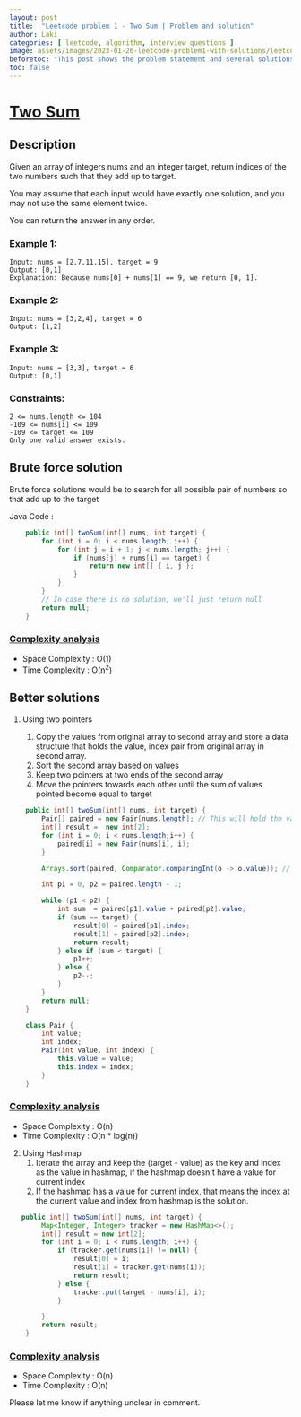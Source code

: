 ```yaml
---
layout: post
title:  "Leetcode problem 1 - Two Sum | Problem and solution"
author: Laki
categories: [ leetcode, algorithm, interview questions ]
image: assets/images/2023-01-26-leetcode-problem1-with-solutions/leetcode_meme1.png
beforetoc: "This post shows the problem statement and several solutions for leetcode two sum problem"
toc: false
---
```


# [Two Sum](https://leetcode.com/problems/two-sum/)

## Description

Given an array of integers nums and an integer target, return indices of the two numbers such that they add up to target.

You may assume that each input would have exactly one solution, and you may not use the same element twice.

You can return the answer in any order.

### Example 1:
``` 
Input: nums = [2,7,11,15], target = 9
Output: [0,1]
Explanation: Because nums[0] + nums[1] == 9, we return [0, 1].
```
### Example 2:
```
Input: nums = [3,2,4], target = 6
Output: [1,2]
```
### Example 3:
```
Input: nums = [3,3], target = 6
Output: [0,1]
```
### Constraints:
```
2 <= nums.length <= 104
-109 <= nums[i] <= 109
-109 <= target <= 109
Only one valid answer exists.
 ```

## Brute force solution 

Brute force solutions would be to search for all possible pair of numbers so that add up to the target

Java Code : 
``` java
    public int[] twoSum(int[] nums, int target) {
        for (int i = 0; i < nums.length; i++) {
            for (int j = i + 1; j < nums.length; j++) {
                if (nums[j] + nums[i] == target) {
                    return new int[] { i, j };
                }
            }
        }
        // In case there is no solution, we'll just return null
        return null;
    }
```
### <ins> Complexity analysis </ins>

* Space Complexity : O(1)
* Time Complexity : O(n<sup>2</sup>)

## Better solutions

1. Using two pointers
    
    1. Copy the values from original array to second array and store a data structure that holds the value, index pair from original array in second array.
    2. Sort the second array based on values
    3. Keep two pointers at two ends of the second array
    4. Move the pointers towards each other until the sum of values pointed become equal to target

``` java
    public int[] twoSum(int[] nums, int target) {
        Pair[] paired = new Pair[nums.length]; // This will hold the value and index pair of input array
        int[] result =  new int[2];
        for (int i = 0; i < nums.length;i++) {
            paired[i] = new Pair(nums[i], i);
        }

        Arrays.sort(paired, Comparator.comparingInt(o -> o.value)); // Sort the array based on value

        int p1 = 0, p2 = paired.length - 1;

        while (p1 < p2) {
            int sum  = paired[p1].value + paired[p2].value;
            if (sum == target) {
                result[0] = paired[p1].index;
                result[1] = paired[p2].index;
                return result;
            } else if (sum < target) {
                p1++;
            } else {
                p2--;
            }
        }
        return null;
    }

    class Pair {
        int value;
        int index;
        Pair(int value, int index) {
            this.value = value;
            this.index = index;
        }
    }
```
### <ins> Complexity analysis </ins>

* Space Complexity : O(n)
* Time Complexity : O(n * log(n))

2. Using Hashmap
    1. Iterate the array and keep the (target - value) as the key  and index as the value in hashmap, if the hashmap doesn't have a value for current index
    2. If the hashmap has a value for current index, that means the index at the current value and index from hashmap is the solution.

``` java
   public int[] twoSum(int[] nums, int target) {
        Map<Integer, Integer> tracker = new HashMap<>();
        int[] result = new int[2];
        for (int i = 0; i < nums.length; i++) {
            if (tracker.get(nums[i]) != null) {
                result[0] = i;
                result[1] = tracker.get(nums[i]);
                return result;
            } else {
                tracker.put(target - nums[i], i);
            }

        }
        return result;
    }
```
### <ins> Complexity analysis </ins>

* Space Complexity : O(n)
* Time Complexity : O(n)

Please let me know if anything unclear in comment.
